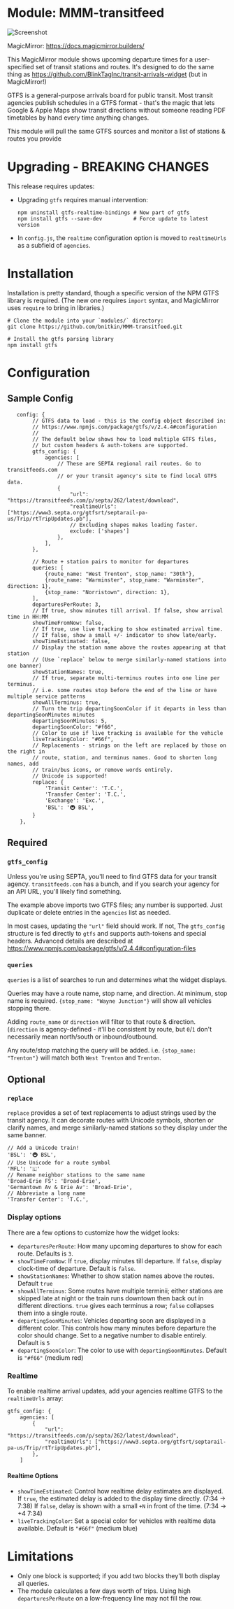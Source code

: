 # Module: MMM-transitfeed

![Screenshot](/res/screenshot.png?raw=true "Screenshot of module")

MagicMirror: https://docs.magicmirror.builders/

This MagicMirror module shows upcoming departure times for a user-specified
set of transit stations and routes. It's designed to do the same thing as
https://github.com/BlinkTagInc/transit-arrivals-widget (but in MagicMirror!)

GTFS is a general-purpose arrivals board for public transit.
Most transit agencies publish schedules in a GTFS format - that's
the magic that lets Google & Apple Maps show transit directions without
someone reading PDF timetables by hand every time anything changes.

This module will pull the same GTFS sources and monitor a list of
stations & routes you provide

# Upgrading - BREAKING CHANGES
This release requires updates:
 - Upgrading `gtfs` requires manual intervention:
   ```
   npm uninstall gtfs-realtime-bindings # Now part of gtfs
   npm install gtfs --save-dev          # Force update to latest version
   ```
 - In `config.js`, the `realtime` configuration option is moved to `realtimeUrls`
   as a subfield of `agencies`.

# Installation

Installation is pretty standard, though a specific version of the NPM GTFS library
is required. (The new one requires `import` syntax, and MagicMirror uses `require`
to bring in libraries.)

```
# Clone the module into your `modules/` directory:
git clone https://github.com/bnitkin/MMM-transitfeed.git

# Install the gtfs parsing library
npm install gtfs
```

# Configuration

## Sample Config
```
   config: {
        // GTFS data to load - this is the config object described in:
        // https://www.npmjs.com/package/gtfs/v/2.4.4#configuration
        //
        // The default below shows how to load multiple GTFS files,
        // but custom headers & auth-tokens are supported.
        gtfs_config: {
            agencies: [
                // These are SEPTA regional rail routes. Go to transitfeeds.com
                // or your transit agency's site to find local GTFS data.
                {
                    "url": "https://transitfeeds.com/p/septa/262/latest/download",
                    "realtimeUrls": ["https://www3.septa.org/gtfsrt/septarail-pa-us/Trip/rtTripUpdates.pb"],
                    // Excluding shapes makes loading faster.
                    exclude: ['shapes']
                },
            ],
        },

        // Route + station pairs to monitor for departures
        queries: [
            {route_name: "West Trenton", stop_name: "30th"},
            {route_name: "Warminster", stop_name: "Warminster", direction: 1},
            {stop_name: "Norristown", direction: 1},
        ],
        departuresPerRoute: 3,
        // If true, show minutes till arrival. If false, show arrival time in HH:MM
        showTimeFromNow: false,
        // If true, use live tracking to show estimated arrival time.
        // If false, show a small +/- indicator to show late/early.
        showTimeEstimated: false,
        // Display the station name above the routes appearing at that station
        // (Use `replace` below to merge similarly-named stations into one banner)
        showStationNames: true,
        // If true, separate multi-terminus routes into one line per terminus.
        // i.e. some routes stop before the end of the line or have multiple service patterns
        showAllTerminus: true,
        // Turn the trip departingSoonColor if it departs in less than departingSoonMinutes minutes
        departingSoonMinutes: 5,
        departingSoonColor: "#f66",
        // Color to use if live tracking is available for the vehicle
        liveTrackingColor: "#66f",
        // Replacements - strings on the left are replaced by those on the right in
        // route, station, and terminus names. Good to shorten long names, add
        // train/bus icons, or remove words entirely.
        // Unicode is supported!
        replace: {
            'Transit Center': 'T.C.',
            'Transfer Center': 'T.C.',
            'Exchange': 'Exc.',
            'BSL': '🚇 BSL',
        }
    },
```

## Required
### `gtfs_config`
Unless you're using SEPTA, you'll need to find GTFS
data for your transit agency. `transitfeeds.com` has a bunch, and if you
search your agency for an API URL, you'll likely find something.

The example above imports two GTFS files; any number is supported. Just duplicate or
delete entries in the `agencies` list as needed.

In most cases, updating the `"url"` field should work. If not, The `gtfs_config`
structure is fed directly to `gtfs` and supports auth-tokens and special headers.
Advanced details are described at
https://www.npmjs.com/package/gtfs/v/2.4.4#configuration-files

### `queries`
`queries` is a list of searches to run and determines what the widget displays.

Queries may have a route name, stop name, and direction. At minimum, stop name
is required. `{stop_name: "Wayne Junction"}` will show all vehicles stopping there.

Adding `route_name` or `direction` will filter to that route & direction.
(`direction` is agency-defined - it'll be consistent by route, but `0`/`1`
don't necessarily mean north/south or inbound/outbound.

Any route/stop matching the query will be added. i.e. `{stop_name: "Trenton"}`
will match both `West Trenton` and `Trenton`.

## Optional
### `replace`
`replace` provides a set of text replacements to adjust strings used by
the transit agency. It can decorate routes with Unicode symbols, shorten
or clarify names, and merge similarly-named stations so they display under
the same banner.
```
// Add a Unicode train!
'BSL': '🚇 BSL',
// Use Unicode for a route symbol
'MFL': '🇱'
// Rename neighbor stations to the same name
'Broad-Erie FS': 'Broad-Erie',
'Germantown Av & Erie Av': 'Broad-Erie',
// Abbreviate a long name
'Transfer Center': 'T.C.',
```

### Display options
There are a few options to customize how the widget looks:

 - `departuresPerRoute`: How many upcoming departures to show for each route.
   Defaults is `3`.
 - `showTimeFromNow`: If `true`, display minutes till departure. If `false`, display
   clock-time of departure. Default is `false`.
 - `showStationNames`: Whether to show station names above the routes. Default `true`
 - `showAllTerminus`: Some routes have multiple terminii; either stations are skipped
   late at night or the train runs downtown then back out in different directions.
   `true` gives each terminus a row; `false` collapses them into a single route.
 - `departingSoonMinutes`: Vehicles departing soon are displayed in a different color. This
   controls how many minutes before departure the color should change. Set to a negative
   number to disable entirely. Default is `5`
 - `departingSoonColor`: The color to use with `departingSoonMinutes`.
   Default is `"#f66"` (medium red)

### Realtime
To enable realtime arrival updates, add your agencies realtime GTFS to
the `realtimeUrls` array:
```
gtfs_config: {
    agencies: [
        {
            "url": "https://transitfeeds.com/p/septa/262/latest/download",
            "realtimeUrls": ["https://www3.septa.org/gtfsrt/septarail-pa-us/Trip/rtTripUpdates.pb"],
        },
    ]
```
#### Realtime Options
 - `showTimeEstimated`: Control how realtime delay estimates are displayed.
   If `true`, the estimated delay is added to the display time directly. (7:34 -> 7:38)
   If `false`, delay is shown with a small `+N` in front of the time. (7:34 -> +4 7:34)
 - `liveTrackingColor`: Set a special color for vehicles with realtime data
   available. Default is `"#66f"` (medium blue)

# Limitations
 - Only one block is supported; if you add two blocks they'll both display all queries.
 - The module calculates a few days worth of trips. Using high `departuresPerRoute` on 
   a low-frequency line may not fill the row.
